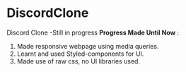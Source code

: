 # DiscordClone
Discord Clone 
-Still in progress
**Progress Made Until Now** :
1) Made responsive webpage using media queries.
2) Learnt and used Styled-components for UI.
3) Made use of raw css, no UI libraries used.
